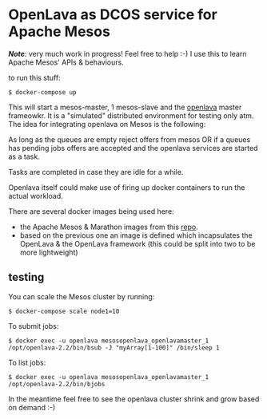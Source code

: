 # OpenLava as DCOS service for Apache Mesos

***Note***: very much work in progress! Feel free to help :-) I use this
to learn Apache Mesos' APIs & behaviours.

to run this stuff:

    $ docker-compose up

This will start a mesos-master, 1 mesos-slave and the
[openlava](http://openlava.org) master frameowkr. It is a "simulated"
distributed environment for testing only atm. The idea for integrating
openlava on Mesos is the following:

As long as the queues are empty reject offers from mesos OR if a queues has
pending jobs offers are accepted and the openlava services are started as a
task.

Tasks are completed in case they are idle for a while.

Openlava itself could make use of firing up docker containers to run the
actual workload.

There are several docker images being used here:

* the Apache Mesos & Marathon images from  this
 [repo](https://github.com/tmetsch/docker_compose_mesos).
* based on the previous one an image is defined which incapsulates the
OpenLava & the OpenLava framework (this could be split into two to be more
lightweight)

## testing

You can scale the Mesos cluster by running:

    $ docker-compose scale node1=10    

To submit jobs:

    $ docker exec -u openlava mesosopenlava_openlavamaster_1 /opt/openlava-2.2/bin/bsub -J "myArray[1-100]" /bin/sleep 1

To list jobs:

    $ docker exec -u openlava mesosopenlava_openlavamaster_1 /opt/openlava-2.2/bin/bjobs

In the meantime feel free to see the openlava cluster shrink and grow based on 
demand :-)
